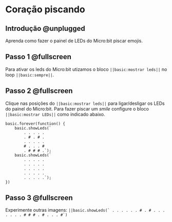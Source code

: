 # Coração piscando

## Introdução @unplugged

Aprenda como fazer o painel de LEDs do Micro:bit piscar emojis.

## Passo 1 @fullscreen

Para ativar os leds do Micro:bit utizamos o bloco ``||basic:mostrar leds||`` no loop ``||basic:sempre||``.

## Passo 2 @fullscreen

Clique nas posições do ``||basic:mostrar leds||`` para ligar/desligar os LEDs do painel do Micro:bit. Para fazer piscar um *smile* configure o bloco ``||basic:mostrar LEDs||`` como indicado abaixo.

```blocks
basic.forever(function() {
    basic.showLeds(`
        . . . . .
        . # . # .
        . . . . .
        # . . . #
        . # # # .`);
    basic.showLeds(`
        . . . . .
        . . . . .
        . . . . .
        . . . . .
        . . . . .`);
})
```

## Passo 3 @fullscreen
Experimente outras imagens:
``||basic.showLeds(`
        . . . . .
        . # . # .
        . . . . .
        . # # # .
        # . . . #`)
``